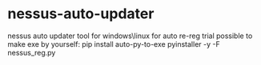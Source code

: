 # nessus-auto-updater
nessus auto updater tool for windows\linux for auto re-reg trial
possible to make exe by yourself: 
pip install auto-py-to-exe
pyinstaller -y -F nessus_reg.py
